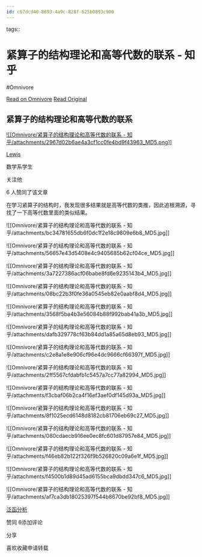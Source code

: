```yaml
---
id: c67dcd40-8693-4a9c-828f-625b0893c900
---
```



tags:: 

# 紧算子的结构理论和高等代数的联系 - 知乎
#Omnivore

[Read on Omnivore](https://omnivore.app/me/-19076d1be44)
[Read Original](https://zhuanlan.zhihu.com/p/338990850)

## 紧算子的结构理论和高等代数的联系

[![[Omnivore/紧算子的结构理论和高等代数的联系 - 知乎/attachments/2967d02b6ae4a3cf1cc0fe4bd9f43963_MD5.png]]](https://www.zhihu.com/people/bian-zhao-xuan)

[Lewis](https://www.zhihu.com/people/bian-zhao-xuan)

数学系学生

​关注他

6 人赞同了该文章

在学习紧算子的结构时，我发现很多结果就是高等代数的类推，因此追根溯源，寻找了一下高等代数里面的类似结果。

![[Omnivore/紧算子的结构理论和高等代数的联系 - 知乎/attachments/bc34781655db6f0dc1f2e18c9809e6b8_MD5.jpg]]

![[Omnivore/紧算子的结构理论和高等代数的联系 - 知乎/attachments/56657e43d5408e4c9405685b62cf04ce_MD5.jpg]]

![[Omnivore/紧算子的结构理论和高等代数的联系 - 知乎/attachments/3a7227386acf06babe8fd6e9235143b4_MD5.jpg]]

![[Omnivore/紧算子的结构理论和高等代数的联系 - 知乎/attachments/08bc22b3f0fe36a0545eb82e0aabf8d4_MD5.jpg]]

![[Omnivore/紧算子的结构理论和高等代数的联系 - 知乎/attachments/3568f5ba4b3e56084b88f992bab41a3b_MD5.jpg]]

![[Omnivore/紧算子的结构理论和高等代数的联系 - 知乎/attachments/dafb329778cf63b84dd1a85a65d8eb93_MD5.jpg]]

![[Omnivore/紧算子的结构理论和高等代数的联系 - 知乎/attachments/c2e8a1e8e906cf96e4dc9666cf66397f_MD5.jpg]]

![[Omnivore/紧算子的结构理论和高等代数的联系 - 知乎/attachments/2ff5567cfdabfb1c5457a7cc77a82994_MD5.jpg]]

![[Omnivore/紧算子的结构理论和高等代数的联系 - 知乎/attachments/f3cbaf06b2ca4f16ef3aef0df145d93a_MD5.jpg]]

![[Omnivore/紧算子的结构理论和高等代数的联系 - 知乎/attachments/8f1025ecd6148d8182cb81706eb69c27_MD5.jpg]]

![[Omnivore/紧算子的结构理论和高等代数的联系 - 知乎/attachments/080cdaecb916ee0ec8fc601d87957e84_MD5.jpg]]

![[Omnivore/紧算子的结构理论和高等代数的联系 - 知乎/attachments/f46eb82b122f326f9b526820c09a6e1f_MD5.jpg]]

![[Omnivore/紧算子的结构理论和高等代数的联系 - 知乎/attachments/f4500b1d89d45ad6155bca9dbdd347c6_MD5.jpg]]

![[Omnivore/紧算子的结构理论和高等代数的联系 - 知乎/attachments/af7ca3db18025397f544b8670be92bf8_MD5.jpg]]

[泛函分析](https://www.zhihu.com/topic/19749875)

​赞同 6​​添加评论

​分享

​喜欢​收藏​申请转载

​


